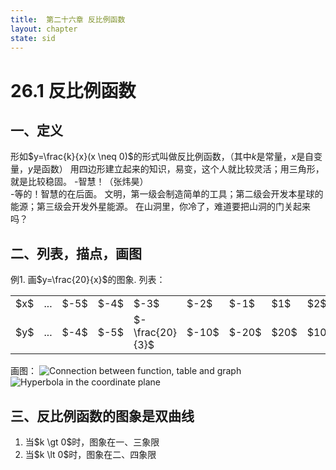 ```yaml
---
title:  第二十六章 反比例函数
layout: chapter
state: sid
---
```


# 26.1 反比例函数
## 一、定义
<ly-d>形如$y=\frac{k}{x}(x \neq 0)$的形式叫做反比例函数，（其中$k$是常量，$x$是自变量，$y$是函数）</ly-d>
<ly-q date="20190921">用四边形建立起来的知识，易变，这个人就比较灵活；用三角形，就是比较稳固。</ly-q>
<ly-q date="20190921">-智慧！（张炜昊）<br />-等的！智慧的在后面。</ly-q>
<ly-q date="20190921">文明，第一级会制造简单的工具；第二级会开发本星球的能源；第三级会开发外星能源。</ly-q>
<ly-q date="20190921">在山洞里，你冷了，难道要把山洞的门关起来吗？</ly-q>

## 二、列表，描点，画图
<ly-e>
例1. 画$y=\frac{20}{x}$的图象.
列表：
<table>
  <tr>
    <td>$x$</td>
    <td>...</td>
    <td>$-5$</td>
    <td>$-4$</td>
    <td>$-3$</td>
    <td>$-2$</td>
    <td>$-1$</td>
    <td>$1$</td>
    <td>$2$</td>
    <td>$3$</td>
    <td>$4$</td>
    <td>$5$</td>
    <td>...</td>
  </tr>
  <tr>
    <td>$y$</td>
    <td>...</td>
    <td>$-4$</td>
    <td>$-5$</td>
    <td>$-\frac{20}{3}$</td>
    <td>$-10$</td>
    <td>$-20$</td>
    <td>$20$</td>
    <td>$10$</td>
    <td>$\frac{20}{3}$</td>
    <td>$5$</td>
    <td>$4$</td>
    <td>...</td>
  </tr>
</table>
画图：
<img class="aside" src="{{ site.baseurl }}/assets/graph/26.1.1.svg" alt="Connection between function, table and graph" />
<img class="main" src="{{ site.baseurl }}/assets/graph/26.1.2.svg" alt="Hyperbola in the coordinate plane" />
</ly-e>

## 三、反比例函数的图象是双曲线
<ol class="circled">
<li>当$k \gt 0$时，图象在一、三象限</li>
<li>当$k \lt 0$时，图象在二、四象限</li>
</ol>
